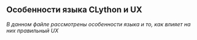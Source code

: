 ## Особенности языка CLython и UX
 *В данном файле рассмотрены особенности языка и то, как влияет на них правильный UX*